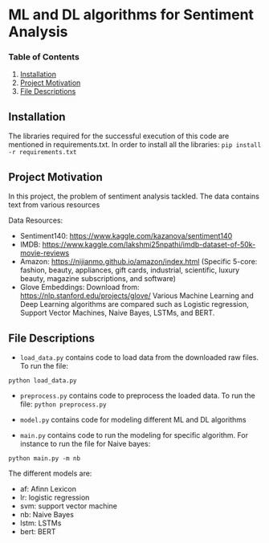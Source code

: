 # ML and DL algorithms for Sentiment Analysis

### Table of Contents

1. [Installation](#installation)
2. [Project Motivation](#motivation)
3. [File Descriptions](#files)

## Installation <a name="installation"></a>

The libraries required for the successful execution of this code are mentioned in requirements.txt. In order to install all the libraries:
`pip install -r requirements.txt`

## Project Motivation<a name="motivation"></a>


In this project, the problem of sentiment analysis tackled. The data contains text from various resources

Data Resources:
- Sentiment140: https://www.kaggle.com/kazanova/sentiment140
- IMDB: https://www.kaggle.com/lakshmi25npathi/imdb-dataset-of-50k-movie-reviews
- Amazon: https://nijianmo.github.io/amazon/index.html (Specific 5-core: fashion, beauty, appliances, gift cards, industrial, scientific, luxury beauty, magazine subscriptions, and software)
- Glove Embeddings: Download from: https://nlp.stanford.edu/projects/glove/
Various Machine Learning and Deep Learning algorithms are compared such as Logistic regression, Support Vector Machines, Naive Bayes, LSTMs, and BERT. 
## File Descriptions <a name="files"></a>

- `load_data.py` contains code to load data from the downloaded raw files. To run the file:

```python load_data.py```

- `preprocess.py` contains code to preprocess the loaded data. To run the file:
```python preprocess.py```

- `model.py` contains code for modeling different ML and DL algorithms

- `main.py` contains code to run the modeling for specific algorithm. For instance to run the file for  Naive bayes:

```python main.py -m nb```

The different models are:
- af: Afinn Lexicon
- lr: logistic regression
- svm: support vector machine
- nb: Naive Bayes
- lstm: LSTMs
- bert: BERT


